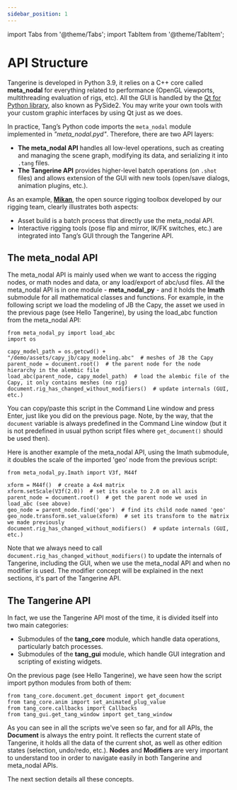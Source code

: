 ```yaml
---
sidebar_position: 1
---
```

import Tabs from '@theme/Tabs';
import TabItem from '@theme/TabItem';

# API Structure

Tangerine is developed in Python 3.9, it relies on a C++ core called **meta_nodal** for everything related to performance (OpenGL viewports, multithreading evaluation of rigs, etc).
All the GUI is handled by the [Qt for Python library](https://doc.qt.io/archives/qtforpython-5/), also known as PySide2.
You may write your own tools with your custom graphic interfaces by using Qt just as we does.

In practice, Tang’s Python code imports the `meta_nodal` module implemented in *"meta_nodal.pyd"*.
Therefore, there are two API layers:

- **The meta_nodal API** handles all low-level operations, such as creating and managing the scene graph, modifying its data, and serializing it into `.tang` files.
- **The Tangerine API** provides higher-level batch operations (on `.shot` files) and allows extension of the GUI with new tools (open/save dialogs, animation plugins, etc.).

As an example, [**Mikan**](https://citrus-software.github.io/mikan-docs/), the open source rigging toolbox developed by our rigging team, clearly illustrates both aspects:
- Asset build is a batch process that directly use the meta_nodal API.
- Interactive rigging tools (pose flip and mirror, IK/FK switches, etc.) are integrated into Tang’s GUI through the Tangerine API.

## The meta_nodal API

The meta_nodal API is mainly used when we want to access the rigging nodes, or math nodes and data, or any load/export of abc/usd files.
All the meta_nodal API is in one module - **meta_nodal_py** - and it holds the **Imath** submodule for all mathematical classes and functions.
For example, in the following script we load the modeling of JB the Capy, the asset we used in the previous page (see Hello Tangerine), by using the load_abc function from the meta_nodal API:
```
from meta_nodal_py import load_abc
import os

capy_model_path = os.getcwd() + "/demo/assets/capy_jb/capy_modeling.abc"  # meshes of JB the Capy
parent_node = document.root()  # the parent node for the node hierarchy in the alembic file
load_abc(parent_node, capy_model_path)  # load the alembic file of the Capy, it only contains meshes (no rig)
document.rig_has_changed_without_modifiers()  # update internals (GUI, etc.)
```
You can copy/paste this script in the Command Line window and press Enter, just like you did on the previous page.
Note, by the way, that the `document` variable is always predefined in the Command Line window (but it is not predefined in usual python script files where `get_document()` should be used then).

Here is another example of the meta_nodal API, using the Imath submodule, it doubles the scale of the imported 'geo' node from the previous script:
```
from meta_nodal_py.Imath import V3f, M44f

xform = M44f()  # create a 4x4 matrix
xform.setScale(V3f(2.0))  # set its scale to 2.0 on all axis
parent_node = document.root()  # get the parent node we used in load_abc (see above)
geo_node = parent_node.find('geo')  # find its child node named 'geo'
geo_node.transform.set_value(xform)  # set its transform to the matrix we made previously
document.rig_has_changed_without_modifiers()  # update internals (GUI, etc.)
```
Note that we always need to call `document.rig_has_changed_without_modifiers()` to update the internals of Tangerine, including the GUI, when we use the meta_nodal API and when no modifier is used.
The modifier concept will be explained in the next sections, it's part of the Tangerine API.

## The Tangerine API

In fact, we use the Tangerine API most of the time, it is divided itself into two main categories:
- Submodules of the **tang_core** module, which handle data operations, particularly batch processes.
- Submodules of the **tang_gui** module, which handle GUI integration and scripting of existing widgets.

On the previous page (see Hello Tangerine), we have seen how the script import python modules from both of them:
```
from tang_core.document.get_document import get_document
from tang_core.anim import set_animated_plug_value
from tang_core.callbacks import Callbacks
from tang_gui.get_tang_window import get_tang_window
```

As you can see in all the scripts we've seen so far, and for all APIs, the **Document** is always the entry point. It reflects the current state of Tangerine, it holds all the data of the current shot, as well as other edition states (selection, undo/redo, etc.).
**Nodes** and **Modifiers** are very important to understand too in order to navigate easily in both Tangerine and meta_nodal APIs.

The next section details all these concepts.